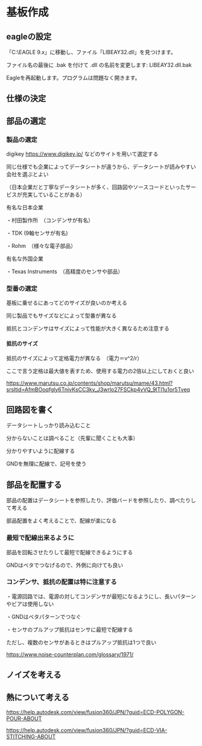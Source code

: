 # 基板作成

## eagleの設定
「C:\EAGLE 9.x」に移動し、ファイル「LIBEAY32.dll」を見つけます。

ファイル名の最後に .bak を付けて .dll の名前を変更します: LIBEAY32.dll.bak

Eagleを再起動します。プログラムは問題なく開きます。

## 仕様の決定



## 部品の選定
### 製品の選定
digikey https://www.digikey.jp/ などのサイトを用いて選定する

同じ仕様でも企業によってデータシートが違うから、データシートが読みやすい会社を選ぶとよい

（日本企業だと丁寧なデータシートが多く、回路図やソースコードといったサービスが充実していることがある）

有名な日本企業

・村田製作所　（コンデンサが有名）

・TDK (9軸センサが有名)

・Rohm　（様々な電子部品）

有名な外国企業

・Texas Instruments　（高精度のセンサや部品）


### 型番の選定
基板に乗せるにあってどのサイズが良いのか考える

同じ製品でもサイズなどによって型番が異なる

抵抗とコンデンサはサイズによって性能が大きく異なるため注意する

#### 抵抗のサイズ
抵抗のサイズによって定格電力が異なる　（電力＝v^2/r）

ここで言う定格は最大値を表すため、使用する電力の2倍以上にしておくと良い

https://www.marutsu.co.jp/contents/shop/marutsu/mame/43.html?srsltid=AfmBOoqfgly6TnivKsCC3ky_J3wrlo27FSCkp4vVQ_9lTI1u1or5Tveq


## 回路図を書く
データシートしっかり読み込むこと

分からないことは調べること（先輩に聞くことも大事）

分かりやすいように配線する

GNDを無理に配線で、記号を使う


## 部品を配置する
部品の配置はデータシートを参照したり、評価バードを参照したり、調べたりして考える

部品配置をよく考えることで、配線が楽になる

### 最短で配線出来るように
部品を回転させたりして最短で配線できるようにする

GNDはベタでつなげるので、外側に向けても良い
### コンデンサ、抵抗の配置は特に注意する
・電源回路では、電源の対してコンデンサが最短になるようにし、長いパターンやビアは使用しない

・GNDはベタパターンでつなぐ

・センサのプルアップ抵抗はセンサに最短で配線する

ただし、複数のセンサがあるときはプルアップ抵抗は1つで良い

https://www.noise-counterplan.com/glossary/1971/

## ノイズを考える


## 熱について考える
https://help.autodesk.com/view/fusion360/JPN/?guid=ECD-POLYGON-POUR-ABOUT

https://help.autodesk.com/view/fusion360/JPN/?guid=ECD-VIA-STITCHING-ABOUT


